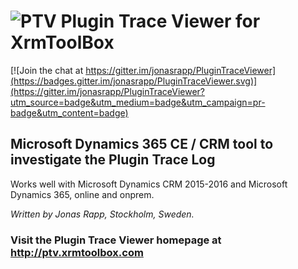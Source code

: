 # ![PTV](http://ptv.xrmtoolbox.com/images/PTV-150-tsp.png) Plugin Trace Viewer for XrmToolBox

[![Join the chat at https://gitter.im/jonasrapp/PluginTraceViewer](https://badges.gitter.im/jonasrapp/PluginTraceViewer.svg)](https://gitter.im/jonasrapp/PluginTraceViewer?utm_source=badge&utm_medium=badge&utm_campaign=pr-badge&utm_content=badge)


## Microsoft Dynamics 365 CE / CRM tool to investigate the Plugin Trace Log
Works well with Microsoft Dynamics CRM 2015-2016 and Microsoft Dynamics 365, online and onprem.

*Written by Jonas Rapp, Stockholm, Sweden.*

### Visit the Plugin Trace Viewer homepage at http://ptv.xrmtoolbox.com
